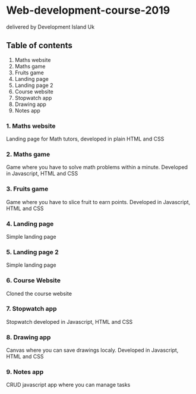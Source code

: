 # Web-development-course-2019
delivered by Development Island Uk

## Table of contents
1. Maths website
2. Maths game
3. Fruits game
4. Landing page
5. Landing page 2
6. Course website
7. Stopwatch app
8. Drawing app
9. Notes app

### 1. Maths website
Landing page for Math tutors, developed in plain HTML and CSS

### 2. Maths game
Game where you have to solve math problems within a minute. Developed in Javascript, HTML and CSS

### 3. Fruits game
Game where you have to slice fruit to earn points. Developed in Javascript, HTML and CSS

### 4. Landing page
Simple landing page 

### 5. Landing page 2
Simple landing page

### 6. Course Website
Cloned the course website

### 7. Stopwatch app
Stopwatch developed in Javascript, HTML and CSS

### 8. Drawing app
Canvas where you can save drawings localy. Developed in Javascript, HTML and CSS

### 9. Notes app
CRUD javascript app where you can manage tasks

